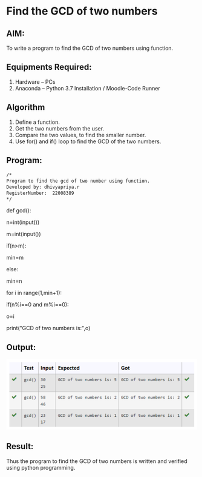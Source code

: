 # Find the GCD of two numbers

## AIM:
To write a program to find the GCD of two numbers using function.

## Equipments Required:
1. Hardware – PCs
2. Anaconda – Python 3.7 Installation / Moodle-Code Runner

## Algorithm
1. Define a function.
2. Get the two numbers from the user.
3. Compare the two values, to find the smaller number.
4. Use for() and if() loop to find the GCD of the two numbers.

## Program:
```
/*
Program to find the gcd of two number using function.
Developed by: dhivyapriya.r
RegisterNumber:  22008389
*/
```
def gcd():

n=int(input())

m=int(input())

if(n>m):

min=m

else:

min=n

for i in range(1,min+1):

if(n%i==0 and m%i==0):

o=i

print("GCD of two numbers is:",o)

## Output:
![gcd](./images/gcd.png)


## Result:
Thus the program to find the GCD of two numbers is written and verified using python programming.
